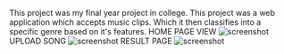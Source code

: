 This project was my final year project in college. 
This project was a web application which accepts music clips.
Which it then classifies into a specific genre based on it's features.
HOME PAGE VIEW
![screenshot](MUSICAPPHOME.jpg)
UPLOAD SONG
![screenshot](MUSICAPPSELECT.jpg)
RESULT PAGE
![screenshot](MUSICAPPRESULT.jpg)


